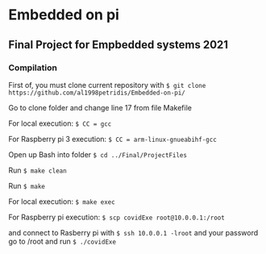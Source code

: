 # Embedded on pi

## Final Project for Empbedded systems 2021
### Compilation
First of, you must clone current repository with ``` $ git clone https://github.com/al1998petridis/Embedded-on-pi/ ``` 

Go to clone folder and change line 17 from file Makefile

For local execution: ``` $ CC = gcc ```
    
For Raspberry pi 3 execution: ``` $ CC = arm-linux-gnueabihf-gcc ```
    
Open up Bash into folder ``` $ cd ../Final/ProjectFiles ```

Run ``` $ make clean ```

Run ``` $ make ```

For local execution: ``` $ make exec ```
   
For Raspberry pi execution: ``` $ scp covidExe root@10.0.0.1:/root ```
    
and connect to Rasberry pi with ``` $ ssh 10.0.0.1 -lroot ``` and your password go to /root and run ``` $ ./covidExe ```
